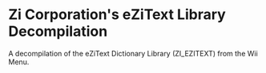 Zi Corporation's eZiText Library Decompilation
==============================================
A decompilation of the eZiText Dictionary Library (ZI_EZITEXT) from the Wii Menu.


